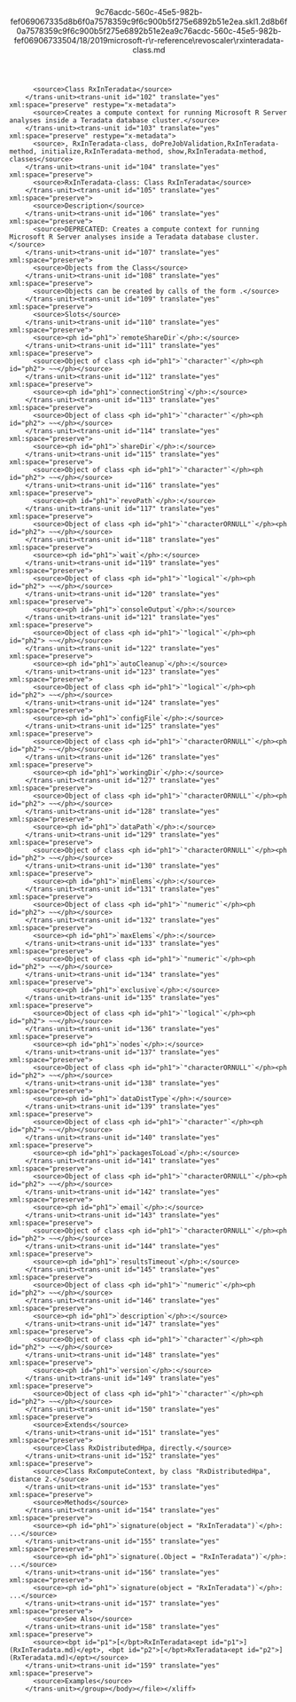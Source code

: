 <?xml version="1.0"?><xliff version="1.2" xmlns="urn:oasis:names:tc:xliff:document:1.2" xmlns:xsi="http://www.w3.org/2001/XMLSchema-instance" xsi:schemaLocation="urn:oasis:names:tc:xliff:document:1.2 xliff-core-1.2-transitional.xsd"><file datatype="xml" original="rxinteradata-class.md" source-language="en-US" target-language="en-US"><header><tool tool-id="mdxliff" tool-name="mdxliff" tool-version="1.0-d1654b2" tool-company="Microsoft" /><xliffext:skl_file_name xmlns:xliffext="urn:microsoft:content:schema:xliffextensions">9c76acdc-560c-45e5-982b-fef069067335d8b6f0a7578359c9f6c900b5f275e6892b51e2ea.skl</xliffext:skl_file_name><xliffext:version xmlns:xliffext="urn:microsoft:content:schema:xliffextensions">1.2</xliffext:version><xliffext:ms.openlocfilehash xmlns:xliffext="urn:microsoft:content:schema:xliffextensions">d8b6f0a7578359c9f6c900b5f275e6892b51e2ea</xliffext:ms.openlocfilehash><xliffext:ms.sourcegitcommit xmlns:xliffext="urn:microsoft:content:schema:xliffextensions">9c76acdc-560c-45e5-982b-fef069067335</xliffext:ms.sourcegitcommit><xliffext:ms.lasthandoff xmlns:xliffext="urn:microsoft:content:schema:xliffextensions">04/18/2019</xliffext:ms.lasthandoff><xliffext:ms.openlocfilepath xmlns:xliffext="urn:microsoft:content:schema:xliffextensions">microsoft-r\r-reference\revoscaler\rxinteradata-class.md</xliffext:ms.openlocfilepath></header><body><group id="content" extype="content"><trans-unit id="101" translate="yes" xml:space="preserve" restype="x-metadata">
          <source>Class RxInTeradata</source>
        </trans-unit><trans-unit id="102" translate="yes" xml:space="preserve" restype="x-metadata">
          <source>Creates a compute context for running Microsoft R Server analyses inside a Teradata database cluster.</source>
        </trans-unit><trans-unit id="103" translate="yes" xml:space="preserve" restype="x-metadata">
          <source>, RxInTeradata-class, doPreJobValidation,RxInTeradata-method, initialize,RxInTeradata-method, show,RxInTeradata-method, classes</source>
        </trans-unit><trans-unit id="104" translate="yes" xml:space="preserve">
          <source>RxInTeradata-class: Class RxInTeradata</source>
        </trans-unit><trans-unit id="105" translate="yes" xml:space="preserve">
          <source>Description</source>
        </trans-unit><trans-unit id="106" translate="yes" xml:space="preserve">
          <source>DEPRECATED: Creates a compute context for running Microsoft R Server analyses inside a Teradata database cluster.</source>
        </trans-unit><trans-unit id="107" translate="yes" xml:space="preserve">
          <source>Objects from the Class</source>
        </trans-unit><trans-unit id="108" translate="yes" xml:space="preserve">
          <source>Objects can be created by calls of the form .</source>
        </trans-unit><trans-unit id="109" translate="yes" xml:space="preserve">
          <source>Slots</source>
        </trans-unit><trans-unit id="110" translate="yes" xml:space="preserve">
          <source><ph id="ph1">`remoteShareDir`</ph>:</source>
        </trans-unit><trans-unit id="111" translate="yes" xml:space="preserve">
          <source>Object of class <ph id="ph1">`"character"`</ph><ph id="ph2"> ~~</ph></source>
        </trans-unit><trans-unit id="112" translate="yes" xml:space="preserve">
          <source><ph id="ph1">`connectionString`</ph>:</source>
        </trans-unit><trans-unit id="113" translate="yes" xml:space="preserve">
          <source>Object of class <ph id="ph1">`"character"`</ph><ph id="ph2"> ~~</ph></source>
        </trans-unit><trans-unit id="114" translate="yes" xml:space="preserve">
          <source><ph id="ph1">`shareDir`</ph>:</source>
        </trans-unit><trans-unit id="115" translate="yes" xml:space="preserve">
          <source>Object of class <ph id="ph1">`"character"`</ph><ph id="ph2"> ~~</ph></source>
        </trans-unit><trans-unit id="116" translate="yes" xml:space="preserve">
          <source><ph id="ph1">`revoPath`</ph>:</source>
        </trans-unit><trans-unit id="117" translate="yes" xml:space="preserve">
          <source>Object of class <ph id="ph1">`"characterORNULL"`</ph><ph id="ph2"> ~~</ph></source>
        </trans-unit><trans-unit id="118" translate="yes" xml:space="preserve">
          <source><ph id="ph1">`wait`</ph>:</source>
        </trans-unit><trans-unit id="119" translate="yes" xml:space="preserve">
          <source>Object of class <ph id="ph1">`"logical"`</ph><ph id="ph2"> ~~</ph></source>
        </trans-unit><trans-unit id="120" translate="yes" xml:space="preserve">
          <source><ph id="ph1">`consoleOutput`</ph>:</source>
        </trans-unit><trans-unit id="121" translate="yes" xml:space="preserve">
          <source>Object of class <ph id="ph1">`"logical"`</ph><ph id="ph2"> ~~</ph></source>
        </trans-unit><trans-unit id="122" translate="yes" xml:space="preserve">
          <source><ph id="ph1">`autoCleanup`</ph>:</source>
        </trans-unit><trans-unit id="123" translate="yes" xml:space="preserve">
          <source>Object of class <ph id="ph1">`"logical"`</ph><ph id="ph2"> ~~</ph></source>
        </trans-unit><trans-unit id="124" translate="yes" xml:space="preserve">
          <source><ph id="ph1">`configFile`</ph>:</source>
        </trans-unit><trans-unit id="125" translate="yes" xml:space="preserve">
          <source>Object of class <ph id="ph1">`"characterORNULL"`</ph><ph id="ph2"> ~~</ph></source>
        </trans-unit><trans-unit id="126" translate="yes" xml:space="preserve">
          <source><ph id="ph1">`workingDir`</ph>:</source>
        </trans-unit><trans-unit id="127" translate="yes" xml:space="preserve">
          <source>Object of class <ph id="ph1">`"characterORNULL"`</ph><ph id="ph2"> ~~</ph></source>
        </trans-unit><trans-unit id="128" translate="yes" xml:space="preserve">
          <source><ph id="ph1">`dataPath`</ph>:</source>
        </trans-unit><trans-unit id="129" translate="yes" xml:space="preserve">
          <source>Object of class <ph id="ph1">`"characterORNULL"`</ph><ph id="ph2"> ~~</ph></source>
        </trans-unit><trans-unit id="130" translate="yes" xml:space="preserve">
          <source><ph id="ph1">`minElems`</ph>:</source>
        </trans-unit><trans-unit id="131" translate="yes" xml:space="preserve">
          <source>Object of class <ph id="ph1">`"numeric"`</ph><ph id="ph2"> ~~</ph></source>
        </trans-unit><trans-unit id="132" translate="yes" xml:space="preserve">
          <source><ph id="ph1">`maxElems`</ph>:</source>
        </trans-unit><trans-unit id="133" translate="yes" xml:space="preserve">
          <source>Object of class <ph id="ph1">`"numeric"`</ph><ph id="ph2"> ~~</ph></source>
        </trans-unit><trans-unit id="134" translate="yes" xml:space="preserve">
          <source><ph id="ph1">`exclusive`</ph>:</source>
        </trans-unit><trans-unit id="135" translate="yes" xml:space="preserve">
          <source>Object of class <ph id="ph1">`"logical"`</ph><ph id="ph2"> ~~</ph></source>
        </trans-unit><trans-unit id="136" translate="yes" xml:space="preserve">
          <source><ph id="ph1">`nodes`</ph>:</source>
        </trans-unit><trans-unit id="137" translate="yes" xml:space="preserve">
          <source>Object of class <ph id="ph1">`"characterORNULL"`</ph><ph id="ph2"> ~~</ph></source>
        </trans-unit><trans-unit id="138" translate="yes" xml:space="preserve">
          <source><ph id="ph1">`dataDistType`</ph>:</source>
        </trans-unit><trans-unit id="139" translate="yes" xml:space="preserve">
          <source>Object of class <ph id="ph1">`"character"`</ph><ph id="ph2"> ~~</ph></source>
        </trans-unit><trans-unit id="140" translate="yes" xml:space="preserve">
          <source><ph id="ph1">`packagesToLoad`</ph>:</source>
        </trans-unit><trans-unit id="141" translate="yes" xml:space="preserve">
          <source>Object of class <ph id="ph1">`"characterORNULL"`</ph><ph id="ph2"> ~~</ph></source>
        </trans-unit><trans-unit id="142" translate="yes" xml:space="preserve">
          <source><ph id="ph1">`email`</ph>:</source>
        </trans-unit><trans-unit id="143" translate="yes" xml:space="preserve">
          <source>Object of class <ph id="ph1">`"characterORNULL"`</ph><ph id="ph2"> ~~</ph></source>
        </trans-unit><trans-unit id="144" translate="yes" xml:space="preserve">
          <source><ph id="ph1">`resultsTimeout`</ph>:</source>
        </trans-unit><trans-unit id="145" translate="yes" xml:space="preserve">
          <source>Object of class <ph id="ph1">`"numeric"`</ph><ph id="ph2"> ~~</ph></source>
        </trans-unit><trans-unit id="146" translate="yes" xml:space="preserve">
          <source><ph id="ph1">`description`</ph>:</source>
        </trans-unit><trans-unit id="147" translate="yes" xml:space="preserve">
          <source>Object of class <ph id="ph1">`"character"`</ph><ph id="ph2"> ~~</ph></source>
        </trans-unit><trans-unit id="148" translate="yes" xml:space="preserve">
          <source><ph id="ph1">`version`</ph>:</source>
        </trans-unit><trans-unit id="149" translate="yes" xml:space="preserve">
          <source>Object of class <ph id="ph1">`"character"`</ph><ph id="ph2"> ~~</ph></source>
        </trans-unit><trans-unit id="150" translate="yes" xml:space="preserve">
          <source>Extends</source>
        </trans-unit><trans-unit id="151" translate="yes" xml:space="preserve">
          <source>Class RxDistributedHpa, directly.</source>
        </trans-unit><trans-unit id="152" translate="yes" xml:space="preserve">
          <source>Class RxComputeContext, by class "RxDistributedHpa", distance 2.</source>
        </trans-unit><trans-unit id="153" translate="yes" xml:space="preserve">
          <source>Methods</source>
        </trans-unit><trans-unit id="154" translate="yes" xml:space="preserve">
          <source><ph id="ph1">`signature(object = "RxInTeradata")`</ph>: ...</source>
        </trans-unit><trans-unit id="155" translate="yes" xml:space="preserve">
          <source><ph id="ph1">`signature(.Object = "RxInTeradata")`</ph>: ...</source>
        </trans-unit><trans-unit id="156" translate="yes" xml:space="preserve">
          <source><ph id="ph1">`signature(object = "RxInTeradata")`</ph>: ...</source>
        </trans-unit><trans-unit id="157" translate="yes" xml:space="preserve">
          <source>See Also</source>
        </trans-unit><trans-unit id="158" translate="yes" xml:space="preserve">
          <source><bpt id="p1">[</bpt>RxInTeradata<ept id="p1">](RxInTeradata.md)</ept>, <bpt id="p2">[</bpt>RxTeradata<ept id="p2">](RxTeradata.md)</ept></source>
        </trans-unit><trans-unit id="159" translate="yes" xml:space="preserve">
          <source>Examples</source>
        </trans-unit></group></body></file></xliff>